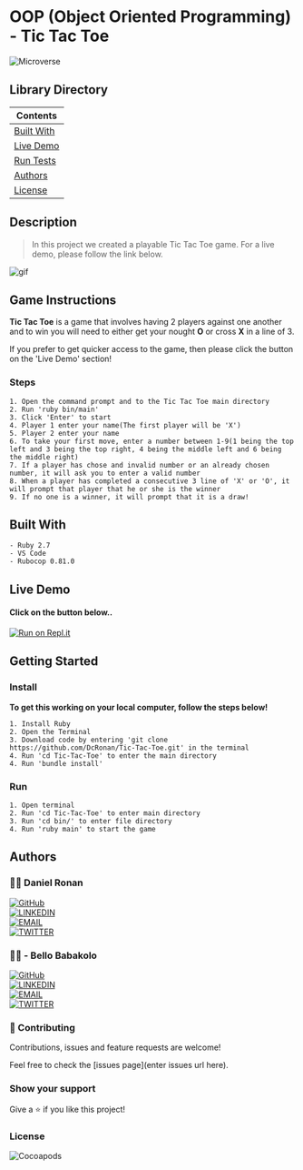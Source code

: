 # OOP (Object Oriented Programming) - Tic Tac Toe
![Microverse](https://img.shields.io/badge/-Microverse-6F23FF?style=for-the-badge)
## Library Directory
 
| Contents        |
| ------------- |
| [Built With](#built-with) |
| [Live Demo](#live-demo) |
| [Run Tests](#run-tests) |
| [Authors](#authors) | 
| [License](#license) | 

## Description
> In this project we created a playable Tic Tac Toe game. For a live demo, please follow the link below.

![gif](https://media.giphy.com/media/Yj97rLWiH29Hi/source.gif)

## Game Instructions

**Tic Tac Toe** is a game that involves having 2 players against one another and to win you will need to either get your nought **O** or cross **X** in a line of 3.

If you prefer to get quicker access to the game, then please click the button on the 'Live Demo' section!

### Steps

```
1. Open the command prompt and to the Tic Tac Toe main directory
2. Run 'ruby bin/main'
3. Click 'Enter' to start
4. Player 1 enter your name(The first player will be 'X')
5. Player 2 enter your name
6. To take your first move, enter a number between 1-9(1 being the top left and 3 being the top right, 4 being the middle left and 6 being the middle right)
7. If a player has chose and invalid number or an already chosen number, it will ask you to enter a valid number
8. When a player has completed a consecutive 3 line of 'X' or 'O', it will prompt that player that he or she is the winner
9. If no one is a winner, it will prompt that it is a draw!
```

## Built With
```
- Ruby 2.7
- VS Code
- Rubocop 0.81.0
```

## Live Demo

#### Click on the button below..

[![Run on Repl.it](https://repl.it/badge/github/DcRonan/Tic-Tac-Toe)](https://repl.it/github/DcRonan/Tic-Tac-Toe)

## Getting Started

### Install
**To get this working on your local computer, follow the steps below!**

```
1. Install Ruby
2. Open the Terminal
3. Download code by entering 'git clone https://github.com/DcRonan/Tic-Tac-Toe.git' in the terminal
4. Run 'cd Tic-Tac-Toe' to enter the main directory
4. Run 'bundle install'
```
### Run
```
1. Open terminal
2. Run 'cd Tic-Tac-Toe' to enter main directory
3. Run 'cd bin/' to enter file directory
4. Run 'ruby main' to start the game
```


## Authors

### 👨‍💻 Daniel Ronan
[![GitHub](https://img.shields.io/badge/-GitHub-000?style=for-the-badge&logo=GitHub&logoColor=white)](https://github.com/DcRonan) <br>
[![LINKEDIN](https://img.shields.io/badge/-LINKEDIN-0077B5?style=for-the-badge&logo=Linkedin&logoColor=white)](https://www.linkedin.com/in/danronan10/) <br>
[![EMAIL](https://img.shields.io/badge/-EMAIL-D14836?style=for-the-badge&logo=Mail.Ru&logoColor=white)](mailto:danielconnorronan@gmail.com) <br>
[![TWITTER](https://img.shields.io/badge/-TWITTER-1DA1F2?style=for-the-badge&logo=Twitter&logoColor=white)](https://twitter.com/dc_ronan)

### 👨‍💻 - Bello Babakolo

[![GitHub](https://img.shields.io/badge/-GitHub-000?style=for-the-badge&logo=GitHub&logoColor=white)](https://github.com/belsman) <br>
[![LINKEDIN](https://img.shields.io/badge/-LINKEDIN-0077B5?style=for-the-badge&logo=Linkedin&logoColor=white)](https://www.linkedin.com/in/bello-babakolo-b23b17145) <br>
[![EMAIL](https://img.shields.io/badge/-EMAIL-D14836?style=for-the-badge&logo=Mail.Ru&logoColor=white)](mailto:fleetbeekay@gmail.com) <br>
[![TWITTER](https://img.shields.io/badge/-TWITTER-1DA1F2?style=for-the-badge&logo=Twitter&logoColor=white)](https://twitter.com/d_belsman)

### 🤝 Contributing

Contributions, issues and feature requests are welcome!

Feel free to check the [issues page](enter issues url here).

### Show your support

Give a ⭐️ if you like this project!

### License

![Cocoapods](https://img.shields.io/cocoapods/l/AFNetworking?color=red&style=for-the-badge)
